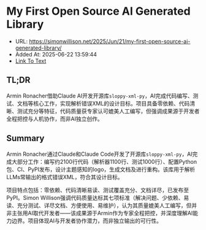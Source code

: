 # My First Open Source AI Generated Library
- URL: https://simonwillison.net/2025/Jun/21/my-first-open-source-ai-generated-library/
- Added At: 2025-06-22 13:59:44
- [Link To Text](2025-06-22-my-first-open-source-ai-generated-library_raw.md)

## TL;DR


Armin Ronacher借助Claude AI开发开源库`sloppy-xml-py`，AI完成代码编写、测试、文档等核心工作，实现解析错误XML的设计目标。项目具备零依赖、代码清晰、测试充分等特征，代码质量获专家认可媲美人工编写，但强调成果源于开发者全程把控与人机协作，而非AI独立创作。

## Summary


Armin Ronacher通过Claude和Claude Code开发了开源库`sloppy-xml-py`，AI完成大部分工作：编写约2100行代码（解析器1100行、测试1000行）、配置Python包、CI、PyPI发布，设计主题感知的logo，生成文档及进行重构。该库用于解析LLMs常输出的格式错误XML，符合其设计目标。

项目特点包括：零依赖、代码清晰易读、测试覆盖充分、文档详尽，已发布至PyPI。Simon Willison强调代码质量达标其七项标准（解决问题、少依赖、易读、充分测试、详尽文档、方便使用、易维护），认为其质量媲美人工编写，但并非主张用AI取代开发者——该成果源于Armin作为专家全程把控，并深度理解AI能力边界。项目体现AI与开发者协作潜力，而非独立输出的可行性。
